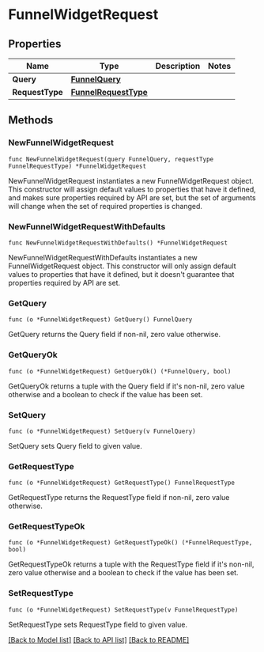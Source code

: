 # FunnelWidgetRequest

## Properties

| Name            | Type                                          | Description | Notes |
| --------------- | --------------------------------------------- | ----------- | ----- |
| **Query**       | [**FunnelQuery**](FunnelQuery.md)             |             |
| **RequestType** | [**FunnelRequestType**](FunnelRequestType.md) |             |

## Methods

### NewFunnelWidgetRequest

`func NewFunnelWidgetRequest(query FunnelQuery, requestType FunnelRequestType) *FunnelWidgetRequest`

NewFunnelWidgetRequest instantiates a new FunnelWidgetRequest object.
This constructor will assign default values to properties that have it defined,
and makes sure properties required by API are set, but the set of arguments
will change when the set of required properties is changed.

### NewFunnelWidgetRequestWithDefaults

`func NewFunnelWidgetRequestWithDefaults() *FunnelWidgetRequest`

NewFunnelWidgetRequestWithDefaults instantiates a new FunnelWidgetRequest object.
This constructor will only assign default values to properties that have it defined,
but it doesn't guarantee that properties required by API are set.

### GetQuery

`func (o *FunnelWidgetRequest) GetQuery() FunnelQuery`

GetQuery returns the Query field if non-nil, zero value otherwise.

### GetQueryOk

`func (o *FunnelWidgetRequest) GetQueryOk() (*FunnelQuery, bool)`

GetQueryOk returns a tuple with the Query field if it's non-nil, zero value otherwise
and a boolean to check if the value has been set.

### SetQuery

`func (o *FunnelWidgetRequest) SetQuery(v FunnelQuery)`

SetQuery sets Query field to given value.

### GetRequestType

`func (o *FunnelWidgetRequest) GetRequestType() FunnelRequestType`

GetRequestType returns the RequestType field if non-nil, zero value otherwise.

### GetRequestTypeOk

`func (o *FunnelWidgetRequest) GetRequestTypeOk() (*FunnelRequestType, bool)`

GetRequestTypeOk returns a tuple with the RequestType field if it's non-nil, zero value otherwise
and a boolean to check if the value has been set.

### SetRequestType

`func (o *FunnelWidgetRequest) SetRequestType(v FunnelRequestType)`

SetRequestType sets RequestType field to given value.

[[Back to Model list]](../README.md#documentation-for-models) [[Back to API list]](../README.md#documentation-for-api-endpoints) [[Back to README]](../README.md)
